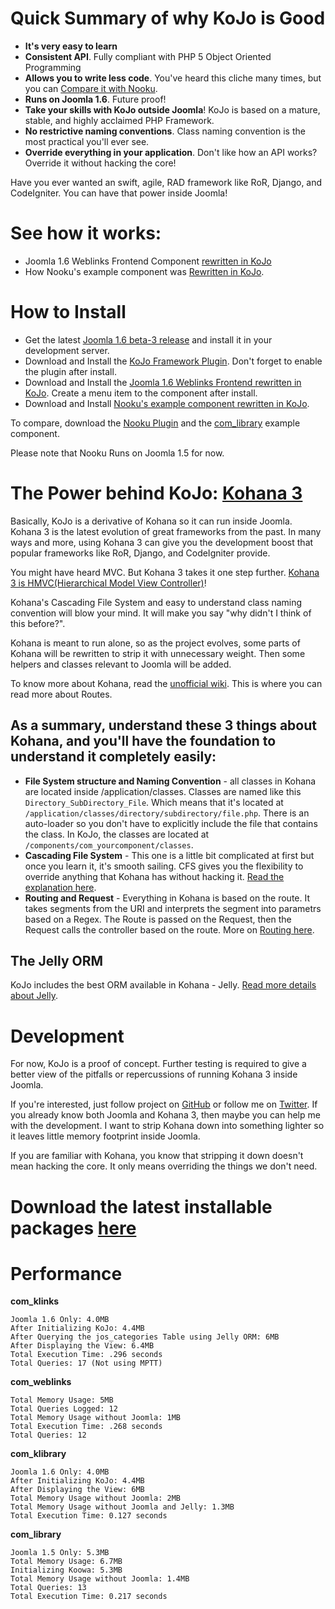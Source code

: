 Quick Summary of why KoJo is Good
=================================

*	**It's very easy to learn**
*	**Consistent API**. Fully compliant with PHP 5 Object Oriented Programming
*	**Allows you to write less code**. You've heard this cliche many times, but you can [Compare it with Nooku](http://github.com/raeldc/kojo-klibrary).
*	**Runs on Joomla 1.6**. Future proof!	
*	**Take your skills with KoJo outside Joomla**! KoJo is based on a mature, stable, and highly acclaimed PHP Framework.
*	**No restrictive naming conventions**. Class naming convention is the most practical you'll ever see.
*	**Override everything in your application**. Don't like how an API works? Override it without hacking the core!

Have you ever wanted an swift, agile, RAD framework like RoR, Django, and CodeIgniter. You can have that power inside Joomla! 

See how it works:
=================

*	Joomla 1.6 Weblinks Frontend Component [rewritten in KoJo](http://github.com/raeldc/kojo-klinks)
*	How Nooku's example component was [Rewritten in KoJo](http://github.com/raeldc/kojo-klibrary).


How to Install
==============
*	Get the latest [Joomla 1.6 beta-3 release](http://joomlacode.org/gf/project/joomla/frs/?action=FrsReleaseBrowse&frs_package_id=5276) and install it in your development server.
*	Download and Install the [KoJo Framework Plugin](http://github.com/raeldc/kojo-project/blob/master/packages/plg_kojo.zip). Don't forget to enable the plugin after install.
*	Download and Install the [Joomla 1.6 Weblinks Frontend rewritten in KoJo](http://github.com/raeldc/kojo-klinks). Create a menu item to the component after install.
*	Download and Install [Nooku's example component rewritten in KoJo](http://github.com/raeldc/kojo-project/blob/master/packages/com_klibrary.zip). 

To compare, download the [Nooku Plugin](http://github.com/raeldc/kojo-project/blob/master/packages/plg_koowa.zip) 
and the [com_library](http://github.com/raeldc/kojo-project/blob/master/packages/com_library.zip) example component.

Please note that Nooku Runs on Joomla 1.5 for now.

The Power behind KoJo: [Kohana 3](http://kohanaframework.org/)
==============================================================

Basically, KoJo is a derivative of Kohana so it can run inside Joomla. Kohana 3 is the latest evolution of great frameworks from the past. 
In many ways and more, using Kohana 3 can give you the development boost that popular frameworks like RoR, Django, and CodeIgniter provide.

You might have heard MVC. But Kohana 3 takes it one step further. [Kohana 3 is HMVC(Hierarchical Model View Controller)](http://kerkness.ca/wiki/doku.php?id=hmvc_in_kohana)!

Kohana's Cascading File System and easy to understand class naming convention will blow your mind. It will make you say "why didn't I think of this before?".

Kohana is meant to run alone, so as the project evolves, some parts of Kohana will be rewritten to strip it with unnecessary weight. 
Then some helpers and classes relevant to Joomla will be added.

To know more about Kohana, read the [unofficial wiki](http://kerkness.ca/wiki/doku.php). This is where you can read more about Routes. 

As a summary, understand these 3 things about Kohana, and you'll have the foundation to understand it completely easily:
------------------------------------------------------------------------------------------------------------------------
*	**File System structure and Naming Convention** - all classes in Kohana are located inside /application/classes. 
		Classes are named like this `Directory_SubDirectory_File`. Which means that it's located at `/application/classes/directory/subdirectory/file.php`. 
		There is an auto-loader so you don't have to explicitly include the file that contains the class. In KoJo, the classes are located at `/components/com_yourcomponent/classes`.
*	**Cascading File System** - This one is a little bit complicated at first but once you learn it, it's smooth sailing. CFS gives you the flexibility to override anything that Kohana has without hacking it.
		[Read the explanation here](http://kohanaframework.org/guide/about.filesystem).
*	**Routing and Request** - Everything in Kohana is based on the route. It takes segments from the URI and interprets the segment into parametrs based on a Regex. 
		The Route is passed on the Request, then the Request calls the controller based on the route. More on [Routing here](http://kerkness.ca/wiki/doku.php?id=routing:routing_basics).

The Jelly ORM
-------------
KoJo includes the best ORM available in Kohana - Jelly. [Read more details about Jelly](http://jelly.jonathan-geiger.com/docs/jelly.getting-started).

Development
===========

For now, KoJo is a proof of concept. Further testing is required to give a better view of the pitfalls or repercussions of running Kohana 3 inside Joomla.

If you're interested, just follow project on [GitHub](http://github.com/raeldc/kojo-project) or follow me on [Twitter](http://twitter.com/raeldc). 
If you already know both Joomla and Kohana 3, then maybe you can help me with the development. 
I want to strip Kohana down into something lighter so it leaves little memory footprint inside Joomla.

If you are familiar with Kohana, you know that stripping it down doesn't mean hacking the core. It only means overriding the things we don't need.


Download the latest installable packages [here](http://github.com/raeldc/kojo-project/tree/master/packages/)
==========================================================================================================

Performance
===========

**com_klinks**

	Joomla 1.6 Only: 4.0MB
	After Initializing KoJo: 4.4MB
	After Querying the jos_categories Table using Jelly ORM: 6MB
	After Displaying the View: 6.4MB
	Total Execution Time: .296 seconds
	Total Queries: 17 (Not using MPTT)

**com_weblinks**

	Total Memory Usage: 5MB
	Total Queries Logged: 12
	Total Memory Usage without Joomla: 1MB
	Total Execution Time: .268 seconds
	Total Queries: 12

**com_klibrary**

	Joomla 1.6 Only: 4.0MB
	After Initializing KoJo: 4.4MB
	After Displaying the View: 6MB
	Total Memory Usage without Joomla: 2MB
	Total Memory Usage without Joomla and Jelly: 1.3MB
	Total Execution Time: 0.127 seconds
		
**com_library**

	Joomla 1.5 Only: 5.3MB
	Total Memory Usage: 6.7MB
	Initializing Koowa: 5.3MB
	Total Memory Usage without Joomla: 1.4MB
	Total Queries: 13
	Total Execution Time: 0.217 seconds
	
